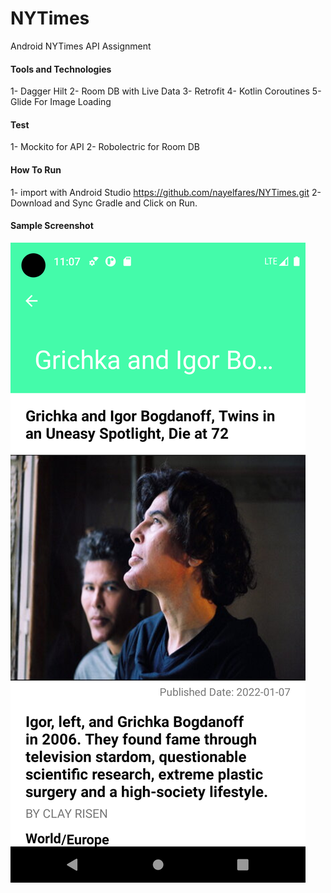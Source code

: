 # NYTimes
 Android NYTimes API Assignment
#### Tools and Technologies 
1- Dagger Hilt
2- Room DB with Live Data
3- Retrofit 
4- Kotlin Coroutines
5- Glide For Image Loading
#### Test 
1- Mockito for API 
2- Robolectric for Room DB

#### How To Run
1- import with Android Studio https://github.com/nayelfares/NYTimes.git
2- Download and Sync Gradle and Click on Run.

#### Sample Screenshot
![Article Details](https://github.com/nayelfares/NYTimes/blob/main/article_details.png)
